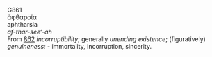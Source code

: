 <body>
  <p>G861<br>  ἀφθαρσία  <br> aphtharsia  <br><i>af-thar-see‘-ah </i><br>From <a href="g0862.htm">862</a>  <i>incorruptibility</i>; generally <i>unending</i> <i>existence</i>; (figuratively) <i>genuineness:</i> - immortality, incorruption, sincerity.<br></p>
 </body>